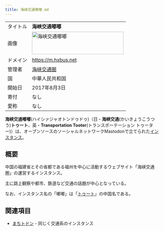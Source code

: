 ```yaml
---
title: 海峡交通嘟嘟.md
---
```

<div>

|          |                                                                                                                                                                                                                                                                                                                                                                              |
|----------|------------------------------------------------------------------------------------------------------------------------------------------------------------------------------------------------------------------------------------------------------------------------------------------------------------------------------------------------------------------------------|
| タイトル | **海峡交通嘟嘟**                                                                                                                                                                                                                                                                                                                                                             |
| 画像     | [<img src="/images/thumb/c/ce/M_hxbus_net_logo.svg/300px-M_hxbus_net_logo.svg.png" srcset="/images/thumb/c/ce/M_hxbus_net_logo.svg/450px-M_hxbus_net_logo.svg.png 1.5x, /images/thumb/c/ce/M_hxbus_net_logo.svg/600px-M_hxbus_net_logo.svg.png 2x" width="300" height="74" alt="海峡交通嘟嘟" />](/%E3%83%95%E3%82%A1%E3%82%A4%E3%83%AB:M_hxbus_net_logo.svg "海峡交通嘟嘟") |
| ドメイン | <a href="https://m.hxbus.net" rel="nofollow">https://m.hxbus.net</a>                                                                                                                                                                                                                                                                                                         |
| 管理者   | <a href="http://n.hxbus.net" rel="nofollow">海峡交通圈</a>                                                                                                                                                                                                                                                                                                                   |
| 国       | 中華人民共和国                                                                                                                                                                                                                                                                                                                                                               |
| 開始日   | 2017年8月3日                                                                                                                                                                                                                                                                                                                                                                 |
| 寄付     | なし                                                                                                                                                                                                                                                                                                                                                                         |
| 愛称     | なし                                                                                                                                                                                                                                                                                                                                                                         |

**海峡交通嘟嘟**(ハイシァジャオトンドゥドゥ)（日・**海峡交通**(かいきょうこうつう)**トゥート**、英・**Transportation Tooter**(トランスポーテーション トゥーター)）は、オープンソースのソーシャルネットワークMastodonで立てられた[インスタンス](/%E3%82%A4%E3%83%B3%E3%82%B9%E3%82%BF%E3%83%B3%E3%82%B9 "インスタンス")。

## 概要

中国の福建省とその省都である福州を中心に活動するウェブサイト「海峡交通圏」の運営するインスタンス。

主に路上観察や都市、鉄道など交通の話題が中心となっている。

なお、インスタンス名の「嘟嘟」は「[トゥート](/%E3%83%88%E3%82%A5%E3%83%BC%E3%83%88 "トゥート")」の中国名である。

## 関連項目

-   [まちトドン](/%E3%81%BE%E3%81%A1%E3%83%88%E3%83%89%E3%83%B3 "まちトドン") - 同じく交通系のインスタンス

</div>
